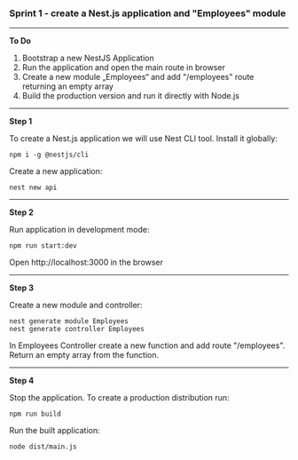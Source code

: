 ### Sprint 1 - create a Nest.js application and "Employees" module

---

**To Do**
1. Bootstrap a new NestJS Application
2. Run the application and open the main route in browser
3. Create a new module „Employees“ and add "/employees" route returning an empty array
4. Build the production version and run it directly with Node.js

---

**Step 1**

To create a Nest.js application we will use Nest CLI tool. Install it globally:

```shell script
npm i -g @nestjs/cli
```

Create a new application:

```commandline
nest new api
```

---

**Step 2**

Run application in development mode:

```commandline
npm run start:dev
```

Open http://localhost:3000 in the browser

---

**Step 3**

Create a new module and controller:

```commandline
nest generate module Employees
nest generate controller Employees
```

In Employees Controller create a new function and add route "/employees". Return an empty array from the function.

---

**Step 4**

Stop the application. To create a production distribution run:

```commandline
npm run build
```

Run the built application:

```commandline
node dist/main.js
```
